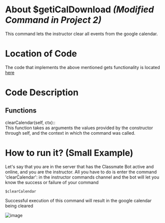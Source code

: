 # About $getiCalDownload _(Modified Command in Project 2)_
This command lets the instructor clear all events from the google calendar. 

# Location of Code
The code that implements the above mentioned gets functionality is located [here](https://github.com/nfoster1492/ClassMateBot-1/blob/main/cogs/calendar.py)

# Code Description
## Functions
clearCalendar(self, ctx):: <br>
This function takes as arguments the values provided by the constructor through self, and the context in which the command was called.

# How to run it? (Small Example)
Let's say that you are in the server that has the Classmate Bot active and online, and you are the instructor. All you have to do is 
enter the command 'clearCalendar': in the instructor commands channel and the bot will let you know the success or failure of your command
```
$clearCalendar
```
Successful execution of this command will result in the google calendar being cleared

![image](https://github.com/nfoster1492/ClassMateBot-1/blob/main/data/proj2media/clearCalendar.PNG)
